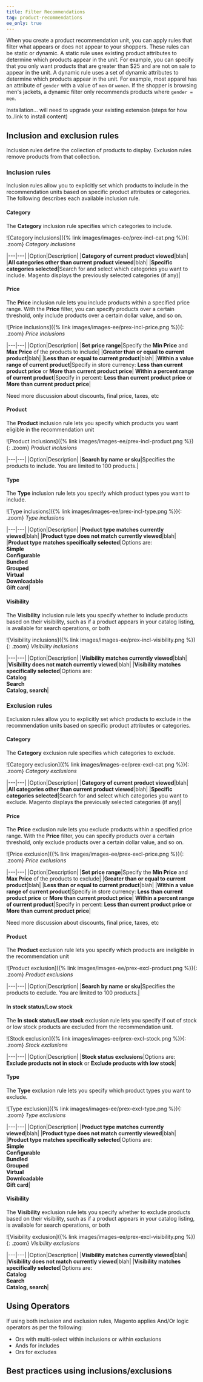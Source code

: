 ```yaml
---
title: Filter Recommendations
tag: product-recommendations
ee_only: true
---
```


When you create a product recommendation unit, you can apply rules that filter what appears or does not appear to your shoppers. These rules can be static or dynamic. A static rule uses existing product attributes to determine which products appear in the unit. For example, you can specify that you only want products that are greater than $25 and are not on sale to appear in the unit. A dynamic rule uses a set of dynamic attributes to determine which products appear in the unit. For example, most apparel has an attribute of `gender` with a value of `men` or `women`. If the shopper is browsing men's jackets, a dynamic filter only recommends products where `gender = men`.

Installation... will need to upgrade your existing extension (steps for how to..link to install content)

## Inclusion and exclusion rules

Inclusion rules define the collection of products to display. Exclusion rules remove products from that collection.

### Inclusion rules

Inclusion rules allow you to explicitly set which products to include in the recommendation units based on specific product attributes or categories. The following describes each available inclusion rule.

#### Category

The **Category** inclusion rule specifies which categories to include.

![Category inclusions]({% link images/images-ee/prex-incl-cat.png %}){: .zoom}
_Category inclusions_

|---|---|
|Option|Description|
|**Category of current product viewed**|blah|
|**All categories other than current product viewed**|blah|
|**Specific categories selected**|Search for and select which categories you want to include. Magento displays the previously selected categories (if any)|

#### Price

The **Price** inclusion rule lets you include products within a specified price range. With the **Price** filter, you can specify products over a certain threshold, only include products over a certain dollar value, and so on.

![Price inclusions]({% link images/images-ee/prex-incl-price.png %}){: .zoom}
_Price inclusions_

|---|---|
|Option|Description|
|**Set price range**|Specify the **Min Price** and **Max Price** of the products to include|
|**Greater than or equal to current product**|blah|
|**Less than or equal to current product**|blah|
|**Within a value range of current product**|Specify in store currency: **Less than current product price** or **More than current product price**|
**Within a percent range of current product**|Specify in percent: **Less than current product price** or **More than current product price**|

Need more discussion about discounts, final price, taxes, etc

#### Product

The **Product** inclusion rule lets you specify which products you want eligible in the recommendation unit

![Product inclusions]({% link images/images-ee/prex-incl-product.png %}){: .zoom}
_Product inclusions_

|---|---|
|Option|Description|
|**Search by name or sku**|Specifies the products to include. You are limited to 100 products.|

#### Type

The **Type** inclusion rule lets you specify which product types you want to include.

![Type inclusions]({% link images/images-ee/prex-incl-type.png %}){: .zoom}
_Type inclusions_

|---|---|
|Option|Description|
|**Product type matches currently viewed**|blah|
|**Product type does not match currently viewed**|blah|
|**Product type matches specifically selected**|Options are:<br>**Simple**<br>**Configurable**<br>**Bundled**<br>**Grouped**<br>**Virtual**<br>**Downloadable**<br>**Gift card**|

#### Visibility

The **Visibility** inclusion rule lets you specify whether to include products based on their visibility, such as if a product appears in your catalog listing, is available for search operations, or both

![Visibility inclusions]({% link images/images-ee/prex-incl-visibility.png %}){: .zoom}
_Visibility inclusions_

|---|---|
|Option|Description|
|**Visibility matches currently viewed**|blah|
|**Visibility does not match currently viewed**|blah|
|**Visibility matches specifically selected**|Options are:<br>**Catalog**<br>**Search**<br>**Catalog, search**|

### Exclusion rules

Exclusion rules allow you to explicitly set which products to exclude in the recommendation units based on specific product attributes or categories.

#### Category

The **Category** exclusion rule specifies which categories to exclude.

![Category exclusion]({% link images/images-ee/prex-excl-cat.png %}){: .zoom}
_Category exclusions_

|---|---|
|Option|Description|
|**Category of current product viewed**|blah|
|**All categories other than current product viewed**|blah|
|**Specific categories selected**|Search for and select which categories you want to exclude. Magento displays the previously selected categories (if any)|

#### Price

The **Price** exclusion rule lets you exclude products within a specified price range. With the **Price** filter, you can specify products over a certain threshold, only exclude products over a certain dollar value, and so on.

![Price exclusion]({% link images/images-ee/prex-excl-price.png %}){: .zoom}
_Price exclusions_

|---|---|
|Option|Description|
|**Set price range**|Specify the **Min Price** and **Max Price** of the products to exclude|
|**Greater than or equal to current product**|blah|
|**Less than or equal to current product**|blah|
|**Within a value range of current product**|Specify in store currency: **Less than current product price** or **More than current product price**|
**Within a percent range of current product**|Specify in percent: **Less than current product price** or **More than current product price**|

Need more discussion about discounts, final price, taxes, etc

#### Product

The **Product** exclusion rule lets you specify which products are ineligible in the recommendation unit

![Product exclusion]({% link images/images-ee/prex-excl-product.png %}){: .zoom}
_Product exclusions_

|---|---|
|Option|Description|
|**Search by name or sku**|Specifies the products to exclude. You are limited to 100 products.|

#### In stock status/Low stock

The **In stock status/Low stock** exclusion rule lets you specify if out of stock or low stock products are excluded from the recommendation unit.

![Stock exclusion]({% link images/images-ee/prex-excl-stock.png %}){: .zoom}
_Stock exclusions_

|---|---|
|Option|Description|
|**Stock status exclusions**|Options are:<br>**Exclude products not in stock** or **Exclude products with low stock**|

#### Type

The **Type** exclusion rule lets you specify which product types you want to exclude.

![Type exclusion]({% link images/images-ee/prex-excl-type.png %}){: .zoom}
_Type exclusions_

|---|---|
|Option|Description|
|**Product type matches currently viewed**|blah|
|**Product type does not match currently viewed**|blah|
|**Product type matches specifically selected**|Options are:<br>**Simple**<br>**Configurable**<br>**Bundled**<br>**Grouped**<br>**Virtual**<br>**Downloadable**<br>**Gift card**|

#### Visibility

The **Visibility** exclusion rule lets you specify whether to exclude products based on their visibility, such as if a product appears in your catalog listing, is available for search operations, or both

![Visibility exclusion]({% link images/images-ee/prex-excl-visibility.png %}){: .zoom}
_Visibility exclusions_

|---|---|
|Option|Description|
|**Visibility matches currently viewed**|blah|
|**Visibility does not match currently viewed**|blah|
|**Visibility matches specifically selected**|Options are:<br>**Catalog**<br>**Search**<br>**Catalog, search**|

## Using Operators

If using both inclusion and exclusion rules, Magento applies And/Or logic operators as per the following:

- Ors with multi-select within inclusions or within exclusions
- Ands for includes
- Ors for excludes

## Best practices using inclusions/exclusions
